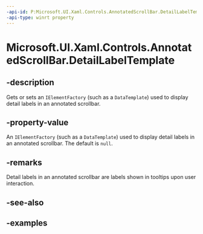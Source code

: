 ```yaml
---
-api-id: P:Microsoft.UI.Xaml.Controls.AnnotatedScrollBar.DetailLabelTemplate
-api-type: winrt property
---
```


# Microsoft.UI.Xaml.Controls.AnnotatedScrollBar.DetailLabelTemplate

<!--
public Microsoft.UI.Xaml.IElementFactory DetailLabelTemplate { get; set; }
-->


## -description

Gets or sets an `IElementFactory` (such as a `DataTemplate`) used to display detail labels in an annotated scrollbar.

## -property-value

An `IElementFactory` (such as a `DataTemplate`) used to display detail labels in an annotated scrollbar. The default is `null`.

## -remarks

Detail labels in an annotated scrollbar are labels shown in tooltips upon user interaction.

## -see-also

## -examples


